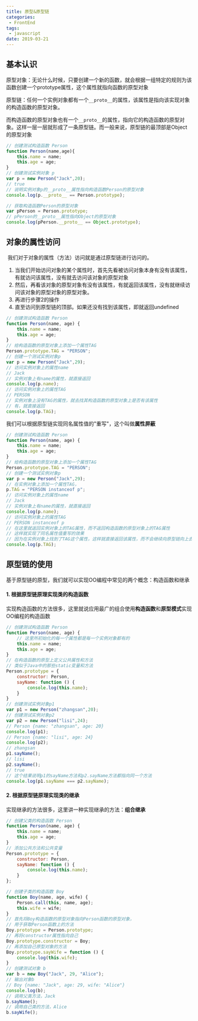 ```yaml
---
title: 原型&原型链
categories:
 - FrontEnd
tags:
 - javascript
date: 2019-03-21
---
```

## 基本认识

​	原型对象：无论什么时候，只要创建一个新的函数，就会根据一组特定的规则为该函数创建一个prototype属性，这个属性就指向函数的原型对象	

​	原型链：任何一个实例对象都有一个`__proto__`的属性，该属性是指向该实现对象的构造函数的原型对象。

​	而构造函数的原型对象也有一个`__proto__`的属性，指向它的构造函数的原型对象。这样一层一层就形成了一条原型链。而一般来说，原型链的最顶部是Object的原型对象

```js
// 创建测试构造函数 Person
function Person(name,age){
    this.name = name;
    this.age = age;
}
// 创建测试实例对象 p
var p = new Person("Jack",20);
// true
// 说明实例对象p的__proto__属性指向构造函数Person的原型对象
console.log(p.__proto__ == Person.prototype);

// 获取构造函数Person的原型对象
var pPerson = Person.prototype;
// pPerson的__proto__属性指向Object的原型对象
console.log(pPerson.__proto__ == Object.prototype);
```

## 对象的属性访问

​	我们对于对象的属性（方法）访问就是通过原型链进行访问的。

1. 当我们开始访问对象的某个属性时，首先先看被访问对象本身有没有该属性，有就访问该属性，没有就去访问该对象的原型对象
2. 然后，再看该对象的原型对象有没有该属性，有就返回该属性，没有就继续访问该对象的原型对象的原型对象。
3. 再进行步骤2的操作
4. 直至访问到原型链的顶部。如果还没有找到该属性，即就返回undefined

```js
// 创建测试构造函数 Person
function Person(name, age) {
    this.name = name;
    this.age = age;
}
// 给构造函数的原型对象上添加一个属性TAG
Person.prototype.TAG = "PERSON";
// 创建一个测试实例对象p
var p = new Person("Jack",29);
// 访问实例对象上的属性name
// Jack
// 实例对象上有name的属性，就直接返回
console.log(p.name);
// 访问实例对象上的属性TAG
// PERSON
// 实例对象上没有TAG的属性，就去找其构造函数的原型对象上是否有该属性
// 有，就直接返回
console.log(p.TAG);
```

我们可以根据原型链实现同名属性值的"重写"，这个叫做**属性屏蔽**

```js
// 创建测试构造函数 Person
function Person(name, age) {
    this.name = name;
    this.age = age;
}
// 给构造函数的原型对象上添加一个属性TAG
Person.prototype.TAG = "PERSON";
// 创建一个测试实例对象p
var p = new Person("Jack",29);
// 在实例对象上添加一个属性TAG，
p.TAG = "PERSON instanceof p";
// 访问实例对象上的属性name
// Jack
// 实例对象上有name的属性，就直接返回
console.log(p.name);
// 访问实例对象上的属性TAG
// PERSON instanceof p
// 在这里就返回实例对象上的TAG属性，而不返回构造函数的原型对象上的TAG属性
// 这样就实现了同名属性值重写的效果
// 因为在实例对象上找到了TAG这个属性，这样就直接返回该属性，而不会继续向原型链向上去找
console.log(p.TAG);
```

## 原型链的使用

基于原型链的原型，我们就可以实现OO编程中常见的两个概念：构造函数和继承

#### 1. 根据原型链原理实现类的构造函数

实现构造函数的方法很多，这里就说应用最广的组合使用**构造函数**和**原型模式**实现OO编程的构造函数

```js
// 创建测试构造函数 Person
function Person(name, age) {
    // 这里所初始化的每一个属性都是每一个实例对象都有的
    this.name = name;
    this.age = age;
}
// 在构造函数的原型上定义公共属性和方法
// 类似于Java中的那些static变量和方法
Person.prototype = {
    constructor: Person,
    sayName: function () {
        console.log(this.name);
    }
}
// 创建测试实例对象p1
var p1 = new Person("zhangsan",20);
// 创建测试实例对象p2
var p2 = new Person("lisi",24);
// Person {name: "zhangsan", age: 20}
console.log(p1);
// Person {name: "lisi", age: 24}
console.log(p2);
// zhangsan
p1.sayName();
// lisi
p2.sayName();
// true
// 这个结果说明p1的sayName方法和p2.sayName方法都指向同一个方法
console.log(p1.sayName === p2.sayName);
```

#### 2. 根据原型链原理实现类的继承

实现继承的方法很多，这里讲一种实现继承的方法：**组合继承**

```js
// 创建父类的构造函数 Person
function Person(name, age) {
    this.name = name;
    this.age = age;
}
// 添加公共方法和公共变量
Person.prototype = {
    constructor: Person,
    sayName: function () {
        console.log(this.name);
    }
};

// 创建子类的构造函数 Boy
function Boy(name, age, wife) {
    Person.call(this, name, age);
    this.wife = wife;
}
// 首先将Boy构造函数的原型对象指向Person函数的原型对象，
// 用于获取Person函数上的方法
Boy.prototype = Person.prototype;
// 再将constructor属性指向自己
Boy.prototype.constructor = Boy;
// 再添加自己原型对象的方法
Boy.prototype.sayWife = function () {
    console.log(this.wife);
}
// 创建测试对象 b
var b = new Boy("Jack", 29, "Alice");
// 输出对象b
// Boy {name: "Jack", age: 29, wife: "Alice"}
console.log(b);
// 调用父类方法，Jack
b.sayName();
// 调用自己类的方法，Alice
b.sayWife();
```

